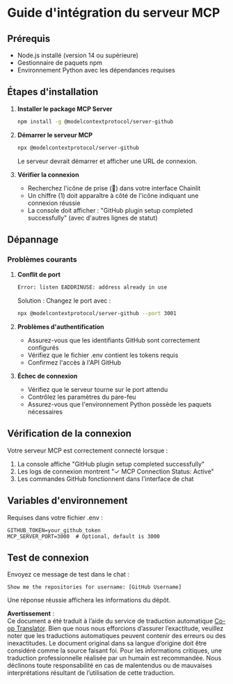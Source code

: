 <!--
CO_OP_TRANSLATOR_METADATA:
{
  "original_hash": "c4be907703b836d1a1c360db20da4de9",
  "translation_date": "2025-07-12T14:13:56+00:00",
  "source_file": "11-mcp/code_samples/github-mcp/MCP_SETUP.md",
  "language_code": "fr"
}
-->
# Guide d'intégration du serveur MCP

## Prérequis
- Node.js installé (version 14 ou supérieure)
- Gestionnaire de paquets npm
- Environnement Python avec les dépendances requises

## Étapes d'installation

1. **Installer le package MCP Server**  
   ```bash
   npm install -g @modelcontextprotocol/server-github
   ```

2. **Démarrer le serveur MCP**  
   ```bash
   npx @modelcontextprotocol/server-github
   ```  
   Le serveur devrait démarrer et afficher une URL de connexion.

3. **Vérifier la connexion**  
   - Recherchez l'icône de prise (🔌) dans votre interface Chainlit  
   - Un chiffre (1) doit apparaître à côté de l'icône indiquant une connexion réussie  
   - La console doit afficher : "GitHub plugin setup completed successfully" (avec d'autres lignes de statut)

## Dépannage

### Problèmes courants

1. **Conflit de port**  
   ```bash
   Error: listen EADDRINUSE: address already in use
   ```  
   Solution : Changez le port avec :  
   ```bash
   npx @modelcontextprotocol/server-github --port 3001
   ```

2. **Problèmes d'authentification**  
   - Assurez-vous que les identifiants GitHub sont correctement configurés  
   - Vérifiez que le fichier .env contient les tokens requis  
   - Confirmez l'accès à l'API GitHub

3. **Échec de connexion**  
   - Vérifiez que le serveur tourne sur le port attendu  
   - Contrôlez les paramètres du pare-feu  
   - Assurez-vous que l'environnement Python possède les paquets nécessaires

## Vérification de la connexion

Votre serveur MCP est correctement connecté lorsque :  
1. La console affiche "GitHub plugin setup completed successfully"  
2. Les logs de connexion montrent "✓ MCP Connection Status: Active"  
3. Les commandes GitHub fonctionnent dans l'interface de chat

## Variables d'environnement

Requises dans votre fichier .env :  
```
GITHUB_TOKEN=your_github_token
MCP_SERVER_PORT=3000  # Optional, default is 3000
```

## Test de connexion

Envoyez ce message de test dans le chat :  
```
Show me the repositories for username: [GitHub Username]
```  
Une réponse réussie affichera les informations du dépôt.

**Avertissement** :  
Ce document a été traduit à l’aide du service de traduction automatique [Co-op Translator](https://github.com/Azure/co-op-translator). Bien que nous nous efforcions d’assurer l’exactitude, veuillez noter que les traductions automatiques peuvent contenir des erreurs ou des inexactitudes. Le document original dans sa langue d’origine doit être considéré comme la source faisant foi. Pour les informations critiques, une traduction professionnelle réalisée par un humain est recommandée. Nous déclinons toute responsabilité en cas de malentendus ou de mauvaises interprétations résultant de l’utilisation de cette traduction.